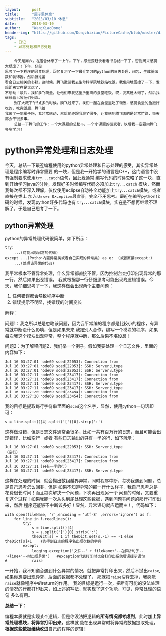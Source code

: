 ```yaml
---
layout:     post
title:      "屋子里休息"
subtitle:   "2018/03/10 休息"
date:       2018-03-10
author:     "WangXiaoDong"
header-img: "https://github.com/Dongzhixiao/PictureCache/blob/master/diaryPic/20180309.jpg?raw=true"
tags:
    - 日记
    - 异常处理和日志处理
---
```


```
    今天是周六，在宿舍休息了一上午。下午，感觉要赶快看看书总结一下了，否则周末感觉太颓废了！下午，仔细
思考了一下程序的异常处理，回忆复习了一下最近学习的python的日志处理，闭包，生成器函数和装饰器，然后就准备
看会日志相关的书籍。这时候，腾飞邀请我去生命科学院地铁站吃饭。我使用地图搜了一下，发现距离实在是太远了，
不想动！最后，我和腾飞商量，让他们来我这里所里面的食堂吃饭。哎，我真是太懒了，然后我继续看书等他们到来。
    到了大概下午5点多的时候，腾飞过来了，我们一起在食堂里吃了顿饭，感觉食堂的鱼挺好吃的，吃完饭后，腾飞给
我带了一同椰子粉，我非常感动，然后他还跟我聊了很多，让我感到腾飞真的是非常忙碌，每天都会干很多事。
    总结一下腾飞的工作：一个大课题的总秘书，一个小课题的研究者，以后我一定要向腾飞多多学习！
```

# python异常处理和日志处理

今天，总结一下最近编程使用的python异常处理和日志处理的感受，其实异常处理是程序编写时非常重要
的一块，但是我一开始学的语言是C\+\+，这门语言中没有强制要求使用`try...catch`语句，因此我通常
编写代码的时候忽略了这一块，直到开始学习java的时候，发现好多时候编写代码必须加上`try...catch`
模块，然而我每次都不深入理解，仅仅使用eclipse自动补全功能加上`try...catch`模块，或者直接在类上
加入`throws Exception`最省事，完全不用思考。最近在编写python代码的时候，发现python好多代码也有
`try...catch`模块，实在是不想再继续不理解了，于是自己思考了一下。

## python异常处理

python的异常处理代码很简单，如下所示：

```
try:
    ...(可能出现异常的代码)
except ...(Python内置异常类或者自己实现的异常类) as e:  (或者直接except:) 
    ...(处理该异常的代码)
```

我平常根本不管异常处理，什么异常都直接不管，因为控制台会打印出现异常的那一行，然后如果出现错误，
我就根据那一行仔细思考可能出现的逻辑错误。今天，我仔细思考了一下，我这样做会出现两个主要问题：

1. 任何错误都会导致程序中断
1. 错误提示不明显，找错误的时间变长

解释：

问题1：我之所以总是忽略该问题，因为我平常编的程序都是比较小的程序，有异常就中断没什么影响，但是如果未来
我跟别人合作，编写一个模块的程序，如果每次我这个模块出现异常，整个程序就中断，那么后果不堪设想！

问题2：为了解释问题2，我们举一个例子。假如我要处理一个日志文件，里面的内容如下：

```
Jul 16 03:27:01 node69 sced[22053]: Connection from 
Jul 16 03:27:01 node69 sced[22053]: SSH: Server;Ltype 
Jul 16 03:27:01 node69 sced[22053]: SSH: Server;Ltype
Jul 16 03:27:11 node69 sced[23417]: Connection from 
Jul 16 03:27:11 node69 sced[23417]: Connection from 
Jul 16 03:27:11 node69 sced[23417]: SSH: Server;Ltype
Jul 16 03:27:11 node69 sced[23417]: SSH: Server;Ltype
Jul 16 03:27:20 node69 sced[23454]: Connection from 
Jul 16 03:27:20 node69 sced[23454]: Connection from 
```

我的目标是提取每行字符串里面的`sced`这个名字，显然，使用python一句话即可：

`s = line.split()[4].split('[')[0].strip(':')`

这样做没错，但是日志文件通常会很多，比如一共有百万行的日志，而且可能会出现错误，比如空行，或者
有些日志输出的只有一半的行，如下所示：

```
Jul 16 03:27:01 node69 sced[22053]: SSH: Server;Ltype
（空行）
Jul 16 03:27:11 node69 sced[23417]: Connection from 
Jul 16 03:27:11 node69 sced[23417]: Connection from 
Jul 16 03:27:11 (只有一半的行)
Jul 16 03:27:11 node69 sced[23417]: SSH: Server;Ltype
```

这样在处理的时候，就会抛出数组越界异常，同时程序中断，每次我遇到问题，总是自己思考怎么回事，但是
如果不知道异常的那一行什么样子，我自己思考总是花费很长时间！而且每次解决一个问题，下次再出现另一个
问题的时候，又要重复这个过程！如果我能一次从头到尾处理这些数据，遇到问题将问题的那行打印出来，然后
程序还能够不中断该多好！显然，异常语句就应运而生！，代码如下：

```
with open(fileName, 'r',encoding = 'utf-8' ,errors='ignore') as f:
    for line in f.readlines():
        try:
            s = line.split()[4]
            s = s.split('[')[0].strip(':')
            theDict[s] = 1 if theDict.get(s,-1) == -1 else theDict[s]+1    #先得到日志的程序名出现次数的字典
        except:
            logging.exception('文件--' + fileName+'--在解析句子--'+line+'--时出现异常')   #exception代表打印时也会打印出系统错误提示语句
#           raise
```

一开始，我不知道会遇到什么异常的情况，就把异常打印出来，然后不抛出`raise`,如果你想要出现异常，后面的数据都不处理了，
那就把`raise`注释去掉，我感觉`raise`就像程序中的return的作用。
我的目标是运行一次，把所有可能的没法处理的情况的行都打印出来，如上述的写法，就实现了这个功能，可见，异常处理的语句
多么有用。

**总结一下：**

编程本质就是实现某个逻辑，但是你没法把逻辑的**所有情况都考虑到**，此时**加上异常处理模块，将异常打印出来**，这样就
能在出现异常时将异常的数据提取处理，**根据这些数据继续改进**自己的程序的逻辑！

